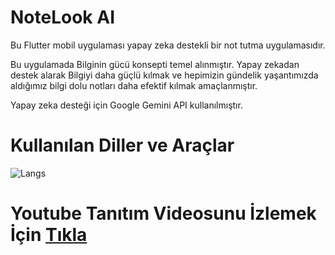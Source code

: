 # NoteLook AI

Bu Flutter mobil uygulaması yapay zeka destekli bir not tutma uygulamasıdır. 

Bu uygulamada Bilginin gücü konsepti temel alınmıştır. 
Yapay zekadan destek alarak Bilgiyi daha güçlü kılmak ve hepimizin gündelik yaşantımızda aldığımız bilgi dolu notları daha efektif kılmak amaçlanmıştır.

Yapay zeka desteği için Google Gemini API kullanılmıştır.

# Kullanılan Diller ve Araçlar
![Langs](https://skillicons.dev/icons?i=flutter,dart,firebase,vscode,git,github,figma,pr,") 

# Youtube Tanıtım Videosunu İzlemek İçin <a href="https://youtu.be/B8NZFk5Abhg"> Tıkla </a>



<!-- 
## Getting Started

This project is a starting point for a Flutter application.

A few resources to get you started if this is your first Flutter project:

- [Lab: Write your first Flutter app](https://docs.flutter.dev/get-started/codelab)
- [Cookbook: Useful Flutter samples](https://docs.flutter.dev/cookbook)

For help getting started with Flutter development, view the
[online documentation](https://docs.flutter.dev/), which offers tutorials,
samples, guidance on mobile development, and a full API reference.

-->

